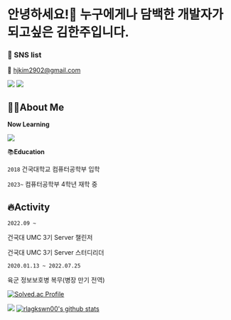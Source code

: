 # 안녕하세요!🙌 누구에게나 담백한 개발자가 되고싶은 김한주입니다.

### 🤝 SNS list

📧 hjkim2902@gmail.com

<a href="[https://leapday.tistory.com/]" target="_blank"><img src="https://img.shields.io/badge/Tistory-000000?style=flat-square&logo=Tistory&logoColor=white"/></a>
<a href="[https://www.instagram.com/1week_0/]" target="_blank"><img src="https://img.shields.io/badge/Instagram-E4405F?style=flat-square&logo=Instagram&logoColor=white"/></a>

## 🙋‍♂️About Me

**Now Learning**

<a href="" target="_blank"><img src="https://img.shields.io/badge/SpringBoot-6DB33F?style=flat-square&logo=Spring Boot&logoColor=white"/></a>

📚**Education**

`2018` 건국대학교 컴퓨터공학부 입학

`2023~` 컴퓨터공학부 4학년 재학 중

## 🔥**Activity**

`2022.09 ~`

건국대 UMC 3기 Server 챌린저

건국대 UMC 3기 Server 스터디리더

`2020.01.13 ~ 2022.07.25`

육군 정보보호병 복무(병장 만기 전역)

[![Solved.ac Profile](http://mazassumnida.wtf/api/generate_badge?boj=rlagkswn00)](https://solved.ac/rlagkswn00)

![](https://github-readme-stats.vercel.app/api?username=rlagkswn00&show_icons=true)
[![rlagkswn00's github stats](https://github-readme-stats.vercel.app/api/top-langs/?username=rlagkswn00&show_icons=true&hide_border=true&title_color=004386&icon_color=004386&layout=compact)](https://github.com/rlagkswn00)
